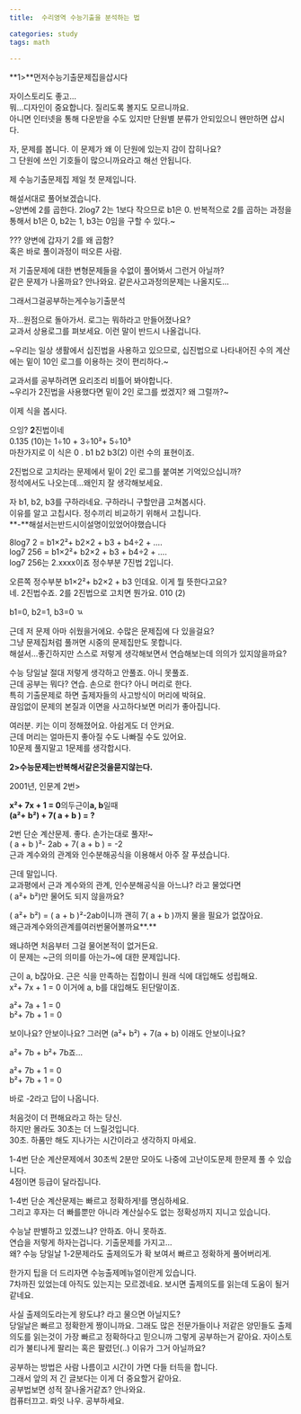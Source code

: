 ```yaml
---
title:  수리영역 수능기출을 분석하는 법

categories: study 
tags: math
 
---
```


  
**1>**먼저수능기출문제집을삽시다  
   
자이스토리도 좋고…  
뭐…디자인이 중요합니다. 질리도록 볼지도 모르니까요.  
아니면 인터넷을 통해 다운받을 수도 있지만 단원별 분류가 안되있으니 왠만하면 삽시다.   
   
자, 문제를 봅니다. 이 문제가 왜 이 단원에 있는지 감이 잡히나요?  
그 단원에 쓰인 기호들이 많으니까요라고 해선 안됩니다.  
   
제 수능기출문제집 제일 첫 문제입니다.  
   
   
   
해설서대로 풀어보겠습니다.  
~양변에 2를 곱한다. 2log7 2는 1보다 작으므로 b1은 0. 반복적으로 2를 곱하는 과정을 통해서 b1은 0, b2는 1, b3는 0임을 구할 수 있다.~  
   
??? 양변에 갑자기 2를 왜 곱함?  
혹은 바로 풀이과정이 떠오른 사람.  
   
저 기출문제에 대한 변형문제들을 수없이 풀어봐서 그런거 아닐까?  
같은 문제가 나올까요? 안나와요. 같은사고과정의문제는 나올지도…  
   
그래서그걸공부하는게수능기출분석  
   
자…원점으로 돌아가서. 로그는 뭐하라고 만들어졌나요?  
교과서 상용로그를 펴보세요. 이런 말이 반드시 나올겁니다.  
   
 ~우리는 일상 생활에서 십진법을 사용하고 있으므로, 십진법으로 나타내어진 수의 계산에는 밑이 10인 로그를 이용하는 것이 편리하다.~  
   
교과서를 공부하려면 요리조리 비틀어 봐야합니다.  
~우리가 2진법을 사용했다면 밑이 2인 로그를 썼겠지? 왜 그럴까?~  
   
   
이제 식을 봅시다.  
   
   
으잉? **2**진법이네  
0.135 (10)는 1÷10 + 3÷10²+ 5÷10³  
마찬가지로 이 식은 0 . b1 b2 b3(2) 이런 수의 표현이죠.  
   
2진법으로 고치라는 문제에서 밑이 2인 로그를 붙여본 기억있으십니까?  
정석에서도 나오는데…왜인지 잘 생각해보세요.  
   
자 b1, b2, b3를 구하라네요. 구하라니 구할만큼 고쳐봅시다.  
이유를 알고 고칩시다. 정수끼리 비교하기 위해서 고칩니다.  
**-**해설서는반드시이설명이있었어야했습니다  
   
8log7 2 = b1×2²+ b2×2 + b3 + b4÷2 + ….  
log7 256 = b1×2²+ b2×2 + b3 + b4÷2 + ….  
log7 256는 2.xxxx이죠 정수부분 7진법 2입니다.  
   
오른쪽 정수부분 b1×2²+ b2×2 + b3 인데요. 이게 뭘 뜻한다고요?  
네. 2진법수죠. 2를 2진법으로 고치면 뭔가요. 010 (2)  
   
b1=0, b2=1, b3=0 ㄳ  
   
근데 저 문제 아마 쉬웠을거에요. 수많은 문제집에 다 있을걸요?  
그냥 문제집처럼 풀꺼면 시중의 문제집만도 못합니다.  
해설서…좋긴하지만 스스로 저렇게 생각해보면서 연습해보는데 의의가 있지않을까요?  
   
수능 당일날 절대 저렇게 생각하고 안풀죠. 아니 못풀죠.  
근데 공부는 뭐다? 연습. 손으로 한다? 아니 머리로 한다.  
특히 기출문제로 하면 출제자들의 사고방식이 머리에 박혀요.  
끊임없이 문제의 본질과 이면을 사고하다보면 머리가 좋아집니다.  
   
여러분. 키는 이미 정해졌어요. 아쉽게도 더 안커요.  
근데 머리는 얼마든지 좋아질 수도 나빠질 수도 있어요.  
10문제 풀지말고 1문제를 생각합시다.  
   
   
**2>**수능문제는반복해서같은것을묻지않는다**.**  
   
2001년, 인문계 2번>  
  
**x²+ 7x + 1 = 0**의두근이**a, b**일때  
**(a²+ b²) + 7( a + b ) = ?**  
   
2번 단순 계산문제. 좋다. 손가는대로 풀자!~  
( a + b )²- 2ab + 7( a + b ) = -2  
근과 계수와의 관계와 인수분해공식을 이용해서 아주 잘 푸셨습니다.  
   
근데 말입니다.   
교과평에서 근과 계수와의 관계, 인수분해공식을 아느냐? 라고 물었다면  
( a²+ b²)만 물어도 되지 않을까요?  
   
( a²+ b²) = ( a + b )²-2ab이니까 괜히 7( a + b )까지 물을 필요가 없잖아요.  
왜근과계수와의관계를여러번물어볼까요**.**  
   
왜냐하면 처음부터 그걸 물어본적이 없거든요.   
이 문제는 ~근의 의미를 아는가~에 대한 문제입니다.  
   
근이 a, b잖아요. 근은 식을 만족하는 집합이니 원래 식에 대입해도 성립해요.  
x²+ 7x + 1 = 0 이거에 a, b를 대입해도 된단말이죠.  
   
a²+ 7a + 1 = 0  
b²+ 7b + 1 = 0  
   
보이나요? 안보이나요? 그러면 (a²+ b²) + 7(a + b) 이래도 안보이나요?  
   
a²+ 7b + b²+ 7b죠…  
   
a²+ 7b + 1 = 0  
b²+ 7b + 1 = 0  
   
바로 -2라고 답이 나옵니다.  
   
처음것이 더 편해요라고 하는 당신.   
하지만 몰라도 30초는 더 느릴것입니다.  
30초. 하품만 해도 지나가는 시간이라고 생각하지 마세요.  
   
1-4번 단순 계산문제에서 30초씩 2분만 모아도 나중에 고난이도문제 한문제 풀 수 있습니다.  
4점이면 등급이 달라집니다.  
   
1-4번 단순 계산문제는 빠르고 정확하게!를 명심하세요.  
그리고 후자는 더 빠를뿐만 아니라 계산실수도 없는 정확성까지 지니고 있습니다.  
   
수능날 판별하고 있겠느냐? 안하죠. 아니 못하죠.  
연습을 저렇게 하자는겁니다. 기출문제를 가지고…  
왜? 수능 당일날 1-2문제라도 출제의도가 확 보여서 빠르고 정확하게 풀어버리게.  
   
한가지 팁을 더 드리자면 수능출제메뉴얼이란게 있습니다.  
7차까진 있었는데 아직도 있는지는 모르겠네요. 보시면 출제의도를 읽는데 도움이 될거같네요.  
   
사실 출제의도라는게 왕도냐? 라고 물으면 아닐지도?  
당일날은 빠르고 정확한게 짱이니까요. 그래도 많은 전문가들이나 저같은 양민들도 출제의도를 읽는것이 가장 빠르고 정확하다고 믿으니까 그렇게 공부하는거 같아요. 자이스토리가 불티나게 팔리는 혹은 팔렸던(..) 이유가 그거 아닐까요?  
   
공부하는 방법은 사람 나름이고 시간이 가면 다들 터득을 합니다.  
그래서 앞의 저 긴 글보다는 이게 더 중요할거 같아요.  
공부법보면 성적 잘나올거같죠? 안나와요.  
컴퓨터끄고. 롸잇 나우. 공부하세요.  

